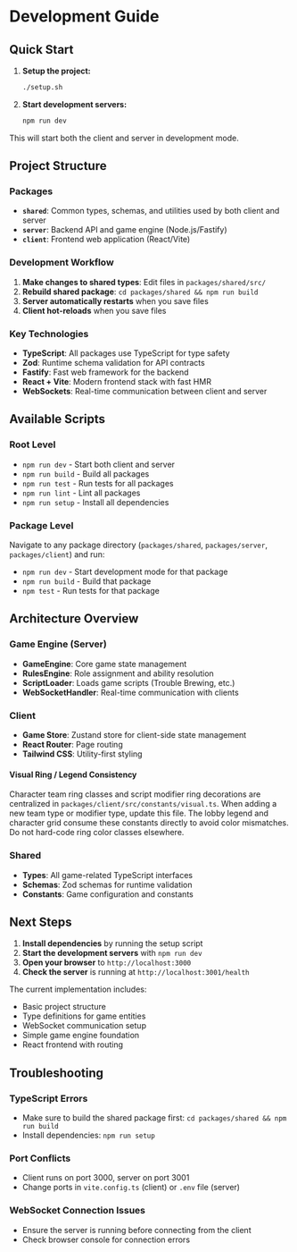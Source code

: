 # Development Guide

## Quick Start

1. **Setup the project:**
   ```bash
   ./setup.sh
   ```

2. **Start development servers:**
   ```bash
   npm run dev
   ```

This will start both the client and server in development mode.

## Project Structure

### Packages

- **`shared`**: Common types, schemas, and utilities used by both client and server
- **`server`**: Backend API and game engine (Node.js/Fastify)
- **`client`**: Frontend web application (React/Vite)

### Development Workflow

1. **Make changes to shared types**: Edit files in `packages/shared/src/`
2. **Rebuild shared package**: `cd packages/shared && npm run build`
3. **Server automatically restarts** when you save files
4. **Client hot-reloads** when you save files

### Key Technologies

- **TypeScript**: All packages use TypeScript for type safety
- **Zod**: Runtime schema validation for API contracts
- **Fastify**: Fast web framework for the backend
- **React + Vite**: Modern frontend stack with fast HMR
- **WebSockets**: Real-time communication between client and server

## Available Scripts

### Root Level
- `npm run dev` - Start both client and server
- `npm run build` - Build all packages
- `npm run test` - Run tests for all packages
- `npm run lint` - Lint all packages
- `npm run setup` - Install all dependencies

### Package Level
Navigate to any package directory (`packages/shared`, `packages/server`, `packages/client`) and run:

- `npm run dev` - Start development mode for that package
- `npm run build` - Build that package
- `npm test` - Run tests for that package

## Architecture Overview

### Game Engine (Server)
- **GameEngine**: Core game state management
- **RulesEngine**: Role assignment and ability resolution
- **ScriptLoader**: Loads game scripts (Trouble Brewing, etc.)
- **WebSocketHandler**: Real-time communication with clients

### Client
- **Game Store**: Zustand store for client-side state management
- **React Router**: Page routing
- **Tailwind CSS**: Utility-first styling

#### Visual Ring / Legend Consistency

Character team ring classes and script modifier ring decorations are centralized in `packages/client/src/constants/visual.ts`. When adding a new team type or modifier type, update this file. The lobby legend and character grid consume these constants directly to avoid color mismatches. Do not hard-code ring color classes elsewhere.

### Shared
- **Types**: All game-related TypeScript interfaces
- **Schemas**: Zod schemas for runtime validation
- **Constants**: Game configuration and constants

## Next Steps

1. **Install dependencies** by running the setup script
2. **Start the development servers** with `npm run dev`
3. **Open your browser** to `http://localhost:3000`
4. **Check the server** is running at `http://localhost:3001/health`

The current implementation includes:
- Basic project structure
- Type definitions for game entities
- WebSocket communication setup
- Simple game engine foundation
- React frontend with routing

## Troubleshooting

### TypeScript Errors
- Make sure to build the shared package first: `cd packages/shared && npm run build`
- Install dependencies: `npm run setup`

### Port Conflicts
- Client runs on port 3000, server on port 3001
- Change ports in `vite.config.ts` (client) or `.env` file (server)

### WebSocket Connection Issues
- Ensure the server is running before connecting from the client
- Check browser console for connection errors
